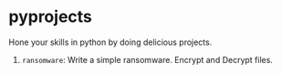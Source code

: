 # pyprojects
Hone your skills in python by doing delicious projects.

1. `ransomware`: Write a simple ransomware. Encrypt and Decrypt files.

